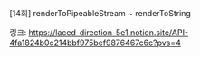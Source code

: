 [14회] renderToPipeableStream ~ renderToString

링크: https://laced-direction-5e1.notion.site/API-4fa1824b0c214bbf975bef9876467c6c?pvs=4
